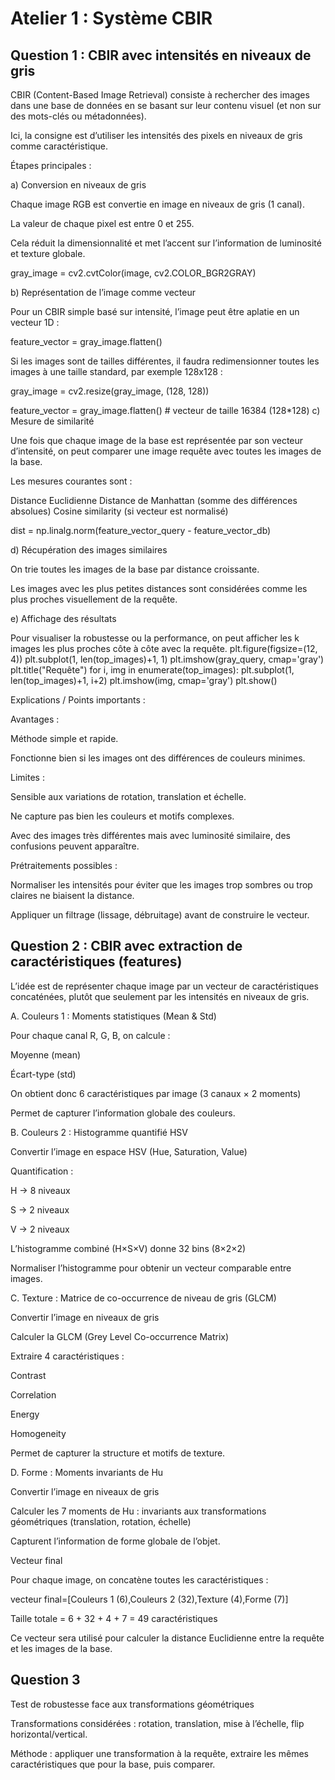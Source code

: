 # Atelier 1 : Système CBIR
## Question 1 : CBIR avec intensités en niveaux de gris

CBIR (Content-Based Image Retrieval) consiste à rechercher des images dans une base de données en se basant sur leur contenu visuel (et non sur des mots-clés ou métadonnées).

Ici, la consigne est d’utiliser les intensités des pixels en niveaux de gris comme caractéristique.

Étapes principales :

a) Conversion en niveaux de gris

Chaque image RGB est convertie en image en niveaux de gris (1 canal).

La valeur de chaque pixel est entre 0 et 255.

Cela réduit la dimensionnalité et met l’accent sur l’information de luminosité et texture globale.

gray_image = cv2.cvtColor(image, cv2.COLOR_BGR2GRAY)


b) Représentation de l’image comme vecteur

Pour un CBIR simple basé sur intensité, l’image peut être aplatie en un vecteur 1D :

feature_vector = gray_image.flatten()

Si les images sont de tailles différentes, il faudra redimensionner toutes les images à une taille standard, par exemple 128x128 :

gray_image = cv2.resize(gray_image, (128, 128))

feature_vector = gray_image.flatten()  # vecteur de taille 16384 (128*128)
c) Mesure de similarité

Une fois que chaque image de la base est représentée par son vecteur d’intensité, on peut comparer une image requête avec toutes les images de la base.

Les mesures courantes sont :

Distance Euclidienne 
Distance de Manhattan (somme des différences absolues)
Cosine similarity (si vecteur est normalisé)

dist = np.linalg.norm(feature_vector_query - feature_vector_db)

d) Récupération des images similaires

On trie toutes les images de la base par distance croissante.

Les images avec les plus petites distances sont considérées comme les plus proches visuellement de la requête.

e) Affichage des résultats

Pour visualiser la robustesse ou la performance, on peut afficher les k images les plus proches côte à côte avec la requête.
plt.figure(figsize=(12, 4))
plt.subplot(1, len(top_images)+1, 1)
plt.imshow(gray_query, cmap='gray')
plt.title("Requête")
for i, img in enumerate(top_images):
    plt.subplot(1, len(top_images)+1, i+2)
    plt.imshow(img, cmap='gray')
plt.show()

Explications / Points importants :

Avantages :

Méthode simple et rapide.

Fonctionne bien si les images ont des différences de couleurs minimes.

Limites :

Sensible aux variations de rotation, translation et échelle.

Ne capture pas bien les couleurs et motifs complexes.

Avec des images très différentes mais avec luminosité similaire, des confusions peuvent apparaître.

Prétraitements possibles :

Normaliser les intensités pour éviter que les images trop sombres ou trop claires ne biaisent la distance.

Appliquer un filtrage (lissage, débruitage) avant de construire le vecteur.

## Question 2 : CBIR avec extraction de caractéristiques (features)

L’idée est de représenter chaque image par un vecteur de caractéristiques concaténées, plutôt que seulement par les intensités en niveaux de gris.

A. Couleurs 1 : Moments statistiques (Mean & Std)

Pour chaque canal R, G, B, on calcule :

Moyenne (mean)

Écart-type (std)

On obtient donc 6 caractéristiques par image (3 canaux × 2 moments)

Permet de capturer l’information globale des couleurs.

B. Couleurs 2 : Histogramme quantifié HSV

Convertir l’image en espace HSV (Hue, Saturation, Value)

Quantification :

H → 8 niveaux

S → 2 niveaux

V → 2 niveaux

L’histogramme combiné (H×S×V) donne 32 bins (8×2×2)

Normaliser l’histogramme pour obtenir un vecteur comparable entre images.

C. Texture : Matrice de co-occurrence de niveau de gris (GLCM)

Convertir l’image en niveaux de gris

Calculer la GLCM (Grey Level Co-occurrence Matrix)

Extraire 4 caractéristiques :

Contrast

Correlation

Energy

Homogeneity

Permet de capturer la structure et motifs de texture.

D. Forme : Moments invariants de Hu

Convertir l’image en niveaux de gris

Calculer les 7 moments de Hu : invariants aux transformations géométriques (translation, rotation, échelle)

Capturent l’information de forme globale de l’objet.

Vecteur final

Pour chaque image, on concatène toutes les caractéristiques :

vecteur final=[Couleurs 1 (6),Couleurs 2 (32),Texture (4),Forme (7)]

Taille totale = 6 + 32 + 4 + 7 = 49 caractéristiques

Ce vecteur sera utilisé pour calculer la distance Euclidienne entre la requête et les images de la base.

## Question 3
Test de robustesse face aux transformations géométriques

Transformations considérées : rotation, translation, mise à l’échelle, flip horizontal/vertical.

Méthode : appliquer une transformation à la requête, extraire les mêmes caractéristiques que pour la base, puis comparer.

